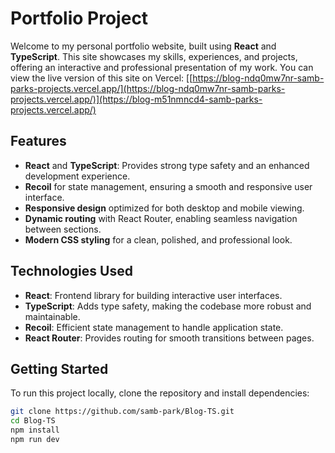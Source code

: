 # Portfolio Project

Welcome to my personal portfolio website, built using **React** and **TypeScript**. This site showcases my skills, experiences, and projects, offering an interactive and professional presentation of my work. You can view the live version of this site on Vercel: [[https://blog-ndq0mw7nr-samb-parks-projects.vercel.app/](https://blog-ndq0mw7nr-samb-parks-projects.vercel.app/)](https://blog-m51nmncd4-samb-parks-projects.vercel.app/)

## Features

- **React** and **TypeScript**: Provides strong type safety and an enhanced development experience.
- **Recoil** for state management, ensuring a smooth and responsive user interface.
- **Responsive design** optimized for both desktop and mobile viewing.
- **Dynamic routing** with React Router, enabling seamless navigation between sections.
- **Modern CSS styling** for a clean, polished, and professional look.

## Technologies Used

- **React**: Frontend library for building interactive user interfaces.
- **TypeScript**: Adds type safety, making the codebase more robust and maintainable.
- **Recoil**: Efficient state management to handle application state.
- **React Router**: Provides routing for smooth transitions between pages.

## Getting Started

To run this project locally, clone the repository and install dependencies:

```bash
git clone https://github.com/samb-park/Blog-TS.git
cd Blog-TS
npm install
npm run dev
